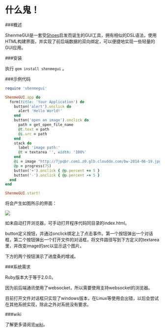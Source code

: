 什么鬼！
======

###概述

ShenmeGUI是一套受[Shoes](http://shoesrb.com/)启发而诞生的GUI工具，拥有相似的DSL语法，使用HTML构建界面，并实现了前后端数据的双向绑定，可以便捷地实现一些轻量的GUI应用。

###安装

执行 `gem install shenmegui` 。

###示例代码

```ruby
require 'shenmegui'

ShenmeGUI.app do
  form(title: 'Your Application') do
    button('alert').onclick do
      alert 'Hello World!'
    end
    button('open an image').onclick do
      path = get_open_file_name
      @t.text = path
      @i.src = path
    end
    stack do
      label 'image path:'
      @t = textarea '', width: '100%'
    end
    @i = image "http://7jpqbr.com1.z0.glb.clouddn.com/bw-2014-06-19.jpg"
    @p = progress(75)
    button('+').onclick { @p.percent += 5 }
    button('-').onclick { @p.percent -= 5 }
  end
end

ShenmeGUI.start!
```

将会产生如图所示的界面：

![](http://cichol.qiniudn.com/shenmegui_example.png)


如未自动打开浏览器，可手动打开程序代码同目录的index.html。

button定义按钮，并通过onclick绑定上了点击事件。第一个按钮弹出一个对话框，第二个按钮弹出一个打开文件的对话框，将文件路径写到下方定义的textarea里，并改变image的src以显示这个图片。

下方的两个按钮演示了进度条的增减。

###系统需求

Ruby版本大于等于2.0.0。

因为前后端通讯使用了websocket，所以需要使用支持websocket的浏览器。

目前打开文件对话框只实现了windows版本，在Linux等使用会出错，以后会尝试在其他系统实现，除此之外对系统没有要求。

###wiki

了解更多请阅览[wiki](https://github.com/CicholGricenchos/ShenmeGUI/wiki)。